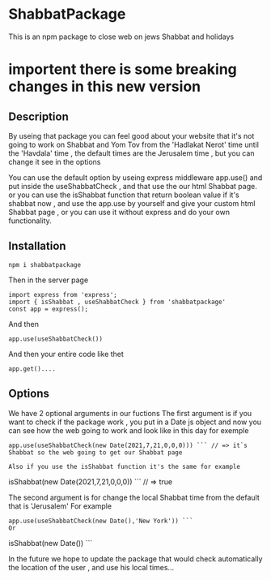# ShabbatPackage

This is an npm package to close web on jews Shabbat and holidays

# importent there is some breaking changes in this new version

## Description

By useing that package you can feel good about your website that it's not going to work on Shabbat and Yom Tov
from the 'Hadlakat Nerot' time until the 'Havdala' time , the default times are the Jerusalem time , but you can change it see in the options

You can use the default option by useing express middleware app.use() and put inside the useShabbatCheck , and that use the our html Shabbat page.
or you can use the isShabbat function that return boolean value if it's shabbat now , and use the app.use by yourself and give your custom html Shabbat page , or you can use it without express and do your own functionality.

## Installation

```
npm i shabbatpackage
```

Then in the server page

```
import express from 'express';
import { isShabbat , useShabbatCheck } from 'shabbatpackage'
const app = express();
```

And then

```
app.use(useShabbatCheck())
```

And then your entire code like thet

```
app.get()....
```

## Options

We have 2 optional arguments in our fuctions
The first argument is if you want to check if the package work , you put in a Date js object and now you can see how the web going to work and look like in this day for exemple

````
app.use(useShabbatCheck(new Date(2021,7,21,0,0,0))) ``` // => it`s Shabbat so the web going to get our Shabbat page

Also if you use the isShabbat function it's the same for example
````

isShabbat(new Date(2021,7,21,0,0,0)) ``` // => true

The second argument is for change the local Shabbat time from the default that is 'Jerusalem'
For example

````
app.use(useShabbatCheck(new Date(),'New York')) ```
Or
````

isShabbat(new Date()) ```

<!-- To see how your web going to look like on Shabbat you can use the first optional argument in the function by true like that

```
shabbatCheck(true)
```

Also in the the default times of Shabbat are by 'Jerusalem' time , but you can change it by the second argument like that

```
shabbatCheck(false,'New York')
``` -->

In the future we hope to update the package that would check automatically the location of the user , and use his local times...
